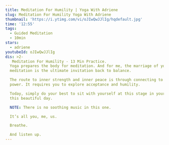 ```yaml
---
title: Meditation For Humility | Yoga With Adriene
slug: Meditation For Humility Yoga With Adriene
thumbnail: 'https://i.ytimg.com/vi/oJIwQwJJlIg/hqdefault.jpg'
time: '12:55'
tags:
  - Guided Meditation
  - 10min
stars:
  - adriene
youtubeId: oJIwQwJJlIg
dis: >2-
   Meditation For Humility - 13 Min Practice. 
  Yoga prepares the body for meditation. And for me, the marriage of yoga and
  meditation is the ultimate invitation back to balance.

  The route to inner strength and inner peace is through connecting to a higher
  power. It requires you to explore acceptance and humility. 

  Today, simply do your best to sit with yourself at this stage in your life, on
  this beautiful day.

  NOTE: There is no soothing music in this one. 

  It’s all you, me, us. 

  Breathe. 

  And listen up.
---
```


